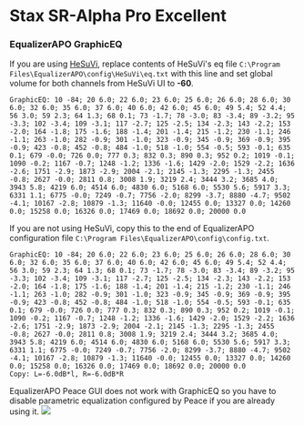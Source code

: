 # Stax SR-Alpha Pro Excellent
### EqualizerAPO GraphicEQ
If you are using [HeSuVi](https://sourceforge.net/projects/hesuvi/), replace contents of HeSuVi's eq file `C:\Program Files\EqualizerAPO\config\HeSuVi\eq.txt` with this line and set global volume for both channels from HeSuVi UI to **-60**.
```
GraphicEQ: 10 -84; 20 6.0; 22 6.0; 23 6.0; 25 6.0; 26 6.0; 28 6.0; 30 6.0; 32 6.0; 35 6.0; 37 6.0; 40 6.0; 42 6.0; 45 6.0; 49 5.4; 52 4.4; 56 3.0; 59 2.3; 64 1.3; 68 0.1; 73 -1.7; 78 -3.0; 83 -3.4; 89 -3.2; 95 -3.3; 102 -3.4; 109 -3.1; 117 -2.7; 125 -2.5; 134 -2.3; 143 -2.2; 153 -2.0; 164 -1.8; 175 -1.6; 188 -1.4; 201 -1.4; 215 -1.2; 230 -1.1; 246 -1.1; 263 -1.0; 282 -0.9; 301 -1.0; 323 -0.9; 345 -0.9; 369 -0.9; 395 -0.9; 423 -0.8; 452 -0.8; 484 -1.0; 518 -1.0; 554 -0.5; 593 -0.1; 635 0.1; 679 -0.0; 726 0.0; 777 0.3; 832 0.3; 890 0.3; 952 0.2; 1019 -0.1; 1090 -0.2; 1167 -0.7; 1248 -1.2; 1336 -1.6; 1429 -2.0; 1529 -2.2; 1636 -2.6; 1751 -2.9; 1873 -2.9; 2004 -2.1; 2145 -1.3; 2295 -1.3; 2455 -0.8; 2627 -0.0; 2811 0.8; 3008 1.9; 3219 2.4; 3444 3.2; 3685 4.0; 3943 5.8; 4219 6.0; 4514 6.0; 4830 6.0; 5168 6.0; 5530 5.6; 5917 3.3; 6331 1.1; 6775 -0.0; 7249 -0.7; 7756 -2.0; 8299 -3.7; 8880 -4.7; 9502 -4.1; 10167 -2.8; 10879 -1.3; 11640 -0.0; 12455 0.0; 13327 0.0; 14260 0.0; 15258 0.0; 16326 0.0; 17469 0.0; 18692 0.0; 20000 0.0
```
If you are not using HeSuVi, copy this to the end of EqualizerAPO configuration file `C:\Program Files\EqualizerAPO\config\config.txt`.
```
GraphicEQ: 10 -84; 20 6.0; 22 6.0; 23 6.0; 25 6.0; 26 6.0; 28 6.0; 30 6.0; 32 6.0; 35 6.0; 37 6.0; 40 6.0; 42 6.0; 45 6.0; 49 5.4; 52 4.4; 56 3.0; 59 2.3; 64 1.3; 68 0.1; 73 -1.7; 78 -3.0; 83 -3.4; 89 -3.2; 95 -3.3; 102 -3.4; 109 -3.1; 117 -2.7; 125 -2.5; 134 -2.3; 143 -2.2; 153 -2.0; 164 -1.8; 175 -1.6; 188 -1.4; 201 -1.4; 215 -1.2; 230 -1.1; 246 -1.1; 263 -1.0; 282 -0.9; 301 -1.0; 323 -0.9; 345 -0.9; 369 -0.9; 395 -0.9; 423 -0.8; 452 -0.8; 484 -1.0; 518 -1.0; 554 -0.5; 593 -0.1; 635 0.1; 679 -0.0; 726 0.0; 777 0.3; 832 0.3; 890 0.3; 952 0.2; 1019 -0.1; 1090 -0.2; 1167 -0.7; 1248 -1.2; 1336 -1.6; 1429 -2.0; 1529 -2.2; 1636 -2.6; 1751 -2.9; 1873 -2.9; 2004 -2.1; 2145 -1.3; 2295 -1.3; 2455 -0.8; 2627 -0.0; 2811 0.8; 3008 1.9; 3219 2.4; 3444 3.2; 3685 4.0; 3943 5.8; 4219 6.0; 4514 6.0; 4830 6.0; 5168 6.0; 5530 5.6; 5917 3.3; 6331 1.1; 6775 -0.0; 7249 -0.7; 7756 -2.0; 8299 -3.7; 8880 -4.7; 9502 -4.1; 10167 -2.8; 10879 -1.3; 11640 -0.0; 12455 0.0; 13327 0.0; 14260 0.0; 15258 0.0; 16326 0.0; 17469 0.0; 18692 0.0; 20000 0.0
Copy: L=-6.0dB*l, R=-6.0dB*R
```
EqualizerAPO Peace GUI does not work with GraphicEQ so you have to disable parametric equalization configured by Peace if you are already using it.
![](https://raw.githubusercontent.com/jaakkopasanen/AutoEq/master/results/Innerfidelity%202017/innerfidelity/onear/Stax%20SR-Alpha%20Pro%20Excellent/Stax%20SR-Alpha%20Pro%20Excellent.png)
